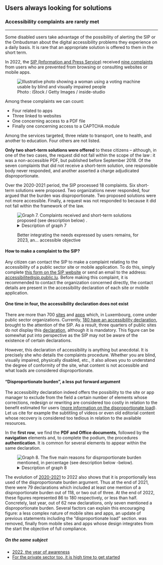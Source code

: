 <script src="../../../../content/en/news/2023-02-24-complaints2022.js"></script>

<h2>Users always looking for solutions</h2>
<h3>Accessibility complaints are rarely met</h3>
<hr>
<div class="intro">
    <p>Some disabled users take advantage of the possibility of alerting the SIP or the Ombudsman about the digital accessibility problems they experience on a daily basis. It is rare that an appropriate solution is offered to them in the short term.</p>
</div>
<p>In 2022, the <a href="https://sip.gouvernement.lu/fr.html">SIP (Information and Press Service)</a> received <a href="https://data.public.lu/en/datasets/histoire-des-reclamations-relatives-a-laccessibilite-numerique/">nine complaints</a> from users who are prevented from browsing or consulting websites or mobile apps.</p>
<figure role="group" aria-label="Photo: iStock / Getty Images / inside-studio" class="pic">
    <img src="../../../../content/en/news/img/iStock2.jpg" alt="Illustrative photo showing a woman using a voting machine usable by blind and visually impaired people">
    <figcaption>Photo&#8239;: iStock / Getty Images / inside-studio</figcaption>
</figure>
<p>Among these complaints we can count:</p>
<ul>
    <li>Four related to apps</li>
    <li>Three linked to websites</li>
    <li>One concerning access to a PDF file</li>
    <li>Finally one concerning access to a CAPTCHA module</li>
</ul>
<p>Among the services targeted, three relate to transport, one to health, and another to education. Four others are not listed.</p>
<p><strong>Only two short-term solutions were offered</strong> to these citizens – although, in one of the two cases, the request did not fall within the scope of the law&#8239;: it was a non-accessible PDF, but published before September 2018. Of the seven complaints that did not receive a short-term solution, one responsible body never responded, and another asserted a charge adjudicated disproportionate.</p>
<p>Over the 2020-2021 period, the SIP processed 18 complaints. Six short-term solutions were proposed. Two organizations never responded, four argued that the burden was disproportionate. Two proposed solutions were not more accessible. Finally, a request was not responded to because it did not fall within the framework of the law.</p>
<figure class="chart">
    <div id="complaints">
        <img src="../../../../content/en/news/img/complaints.svg" alt="Graph 7. Complaints received and short-term solutions proposed (see description below) .">
    </div>
    <details>
        <summary>Description of graph 7</summary>
        <p>This bar chart presents the sum of complaints received by the Information and Press Service in the context of digital accessibility problems, i.e. 18 in 2020 - 2021 and nine in 2022. Respectively, six, then two short-term solutions were proposed.</p>
    </details>
    <p>Better integrating the needs expressed by users remains, for 2023, an... accessible objective</p>
</figure>

<h4>How to make a complaint to the SIP?</h4>
<p>Any citizen can contact the SIP to make a complaint relating to the accessibility of a public sector site or mobile application.
To do this, simply complete <a href="https://sip.gouvernement.lu/en/support/reclamation-accessibilite.html">this form on the SIP website</a> or send an email to the address: <a href="mailto:accessibilite@sip.public.lu">accessibilite@sip.public.lu</a>.
Before making this complaint, it is recommended to contact the organization concerned directly, the contact details are present in the accessibility declaration of each site or mobile application.</p>


<h4>One time in four, the accessibility declaration does not exist</h4>
<p>There are more than 700 <a href="https://data.public.lu/en/datasets/entreprises-des-sites-publics/">sites</a> and <a href="https://data.public.lu/en/datasets/inventory-des-applications-mobiles-publiques/">apps</a> which, in Luxembourg, come under public sector organizations. Currently, <a href="https://data.public.lu/en/datasets/declarations-daccessibilite/">180 have an accessibility declaration</a>, brought to the attention of the SIP. As a result, three quarters of public sites do not display this <a href="/en/obligations.html#accessibility-declaration">declaration</a>, although it is mandatory. This figure can be somewhat put into perspective as the SIP may not be aware of the existence of certain declarations.</p>
<p>However, this declaration of accessibility is anything but anecdotal. It is precisely she who details the complaints procedure. Whether you are blind, visually impaired, physically disabled, etc., it also allows you to understand the degree of conformity of the site, what content is not accessible and what loads are considered disproportionate.</p>
<h4>“Disproportionate burden”, a less put forward argument</h4>
<p>The accessibility declaration indeed offers the possibility to the site or app manager to exclude from the field a certain number of elements whose corrections, redesign or rewriting are considered too costly in relation to the benefit estimated for users (<a href="/en/obligations.html#derogation-for-disproportionate-load">more information on the disproportionate load</a>). Let us cite for example the subtitling of videos or even old editorial content whose recovery is considered too tedious in relation to the available resources.</p>
<p>In the <strong>first row</strong>, we find the <strong>PDF and Office documents</strong>, followed by the <strong>navigation</strong> elements and, to complete the podium, the procedures <strong>authentication</strong>. It is common for several elements to appear within the same declaration.</p>
<figure class="chart">
    <div id="burden">
        <img src="../../../../content/en/news/img/burden.svg" alt="Graph 8. The five main reasons for disproportionate burden mentioned, in percentage (see description below -below).">
    </div>
    <details>
        <summary>Description of graph 8</summary>
        <p>This bar chart shows, in percentage terms, the main reasons for disproportionate burden highlighted in accessibility statements. PDF or Office documents are the most cited element in this case.</p>
    </details>
</figure>
<p>The evolution of <a href="/en/rapports/2020-2021/report/" hreflang="en">2020-2021</a> to 2022 also shows that it is proportionally less used of the disproportionate burden argument. Thus at the end of 2021, there were 79 declarations which included at least one mention of a disproportionate burden out of 118, or two out of three. At the end of 2022, these figures represented 86 to 180 respectively, or less than half. Concretely, last year, out of 62 new declarations, only seven mentioned a disproportionate burden. Several factors can explain this encouraging figure: a less complex nature of mobile sites and apps, an update of previous statements including the “disproportionate load” section. was removed, finally from mobile sites and apps whose design integrates from the start the objective of full compliance.</p>


<aside class="more">
    <h5>On the same subject</h5>
    <ul>
        <li><a href="2023-02-20-rapport2022.html">2022, the year of awareness</a></li>
        <li><a href="2023-02-27-european_accessibility_act.html">For the private sector too, it is high time to get started</a></li>
    </ul>
</aside>
